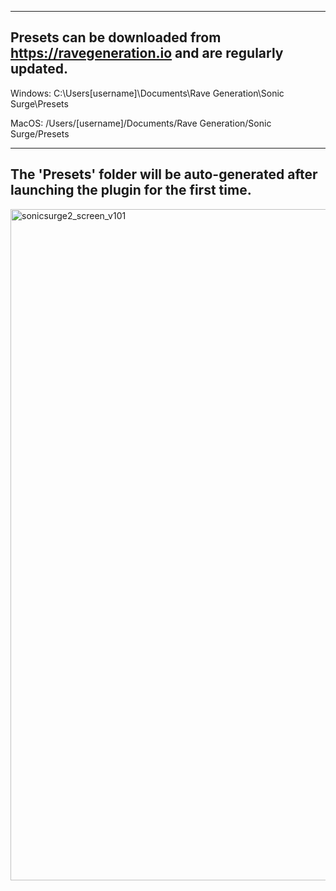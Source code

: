 ------------------------------------------------------------------------------------
Presets can be downloaded from https://ravegeneration.io and are regularly updated.
------------------------------------------------------------------------------------

Windows:
C:\Users\[username]\Documents\Rave Generation\Sonic Surge\Presets

MacOS:
/Users/[username]/Documents/Rave Generation/Sonic Surge/Presets

-------------------------------------------------------------------------------------------
The 'Presets' folder will be auto-generated after launching the plugin for the first time.
-------------------------------------------------------------------------------------------
<img width="1772" height="1074" alt="sonicsurge2_screen_v101" src="https://github.com/user-attachments/assets/26a5fc22-ca5f-40c5-a50a-9c5058781a6d" />
